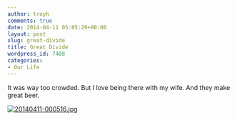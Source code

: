 ```yaml
---
author: troyh
comments: true
date: 2014-04-11 05:05:29+00:00
layout: post
slug: great-divide
title: Great Divide
wordpress_id: 7408
categories:
- Our Life
---
```


It was way too crowded. But I love being there with my wife. And they make great beer. 

  
  
[![20140411-000516.jpg](https://troyandgay.files.wordpress.com/2014/04/20140411-000516.jpg)](https://troyandgay.files.wordpress.com/2014/04/20140411-000516.jpg)
